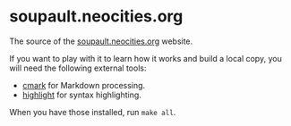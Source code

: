 soupault.neocities.org
======================

The source of the [soupault.neocities.org](https://soupault.neocities.org) website.

If you want to play with it to learn how it works and build a local copy,
you will need the following external tools:

* [cmark](https://github.com/commonmark/cmark) for Markdown processing.
* [highlight](http://www.andre-simon.de/doku/highlight/en/highlight.php) for syntax highlighting.

When you have those installed, run `make all`.
